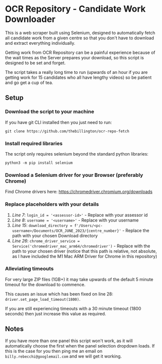 # OCR Repository - Candidate Work Downloader

This is a web scraper built using Selenium, designed to automatically fetch all candidate work from a given centre so that you don't have to download and extract everything individually.

Getting work from OCR Repository can be a painful experience because of the wait times as the Server prepares your download, so this script is designed to be set and forget.

The script takes a really long time to run (upwards of an hour if you are getting work for 15 candidates who all have lengthy videos) so be patient and go get a cup of tea.

## Setup

### Download the script to your machine

If you have git CLI installed then you just need to run:

`git clone https://github.com/thebillington/ocr-repo-fetch`

### Install required libraries

The script only requires selenium beyond the standard python libraries:

`python3 -m pip install selenium`

### Download a Selenium driver for your Browser (preferably Chrome)

Find Chrome drivers here: https://chromedriver.chromium.org/downloads

### Replace placeholders with your details

1. *Line 7*: `login_id = '<assessor-id>'` - Replace with your assessor id
2. *Line 8*: `username = '<username>'` - Replace with your username
3. *Line 15*: `download_directory = f'/Users/<pc-username>/Documents/OCR_JUNE_2023/{centre_number}'` - Replace the path with your chosen Download directory
4. *Line 26*: `chrome_driver_service = Service('chromedriver_mac_arm64/chromedriver')` - Replace with the path to your chosen driver (notice that this path is relative, not absolute, as I have included the M1 Mac ARM Driver for Chrome in this repository)

### Alleviating timeouts

For very large ZIP files (1GB+) it may take upwards of the default 5 minute timeout for the download to commence.

This causes an issue which has been fixed on line 28: `driver.set_page_load_timeout(1800)`.

If you are still experiencing timeouts with a 30 minute timeout (1800 seconds) then just increase this value as required.

## Notes

If you have more than one panel this script won't work, as it will automatically choose the first when the panel selection dropdown loads. If this is the case for you then ping me an email on `billy.rebecchi@googlemail.com` and we will get it working.